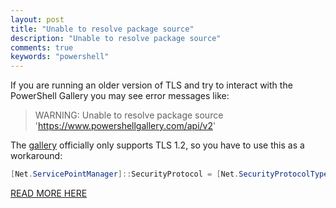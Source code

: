 ```yaml
---
layout: post
title: "Unable to resolve package source"
description: "Unable to resolve package source"
comments: true
keywords: "powershell"
---
```

If you are running an older version of TLS and try to interact with the PowerShell Gallery you may see error messages like:
> WARNING: Unable to resolve package source 'https://www.powershellgallery.com/api/v2'

The [gallery](https://www.powershellgallery.com/) officially only supports TLS 1.2, so you have to use this as a workaround:

```PowerShell
[Net.ServicePointManager]::SecurityProtocol = [Net.SecurityProtocolType]::Tls12 
```

[READ MORE HERE](https://devblogs.microsoft.com/powershell/powershell-gallery-tls-support/)
